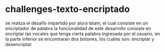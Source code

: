 # challenges-texto-encriptado
se realiza el desafío impartido por alura latam, el cual consiste en un encriptador de palabra
la funcionalidad de este desarrollo consiste en encriptar las vocales que tenga cierta palabra ingresada por el usuario, en la parte inferior se encontraran dos botones, los cuales son: encriptar y desencriptar
